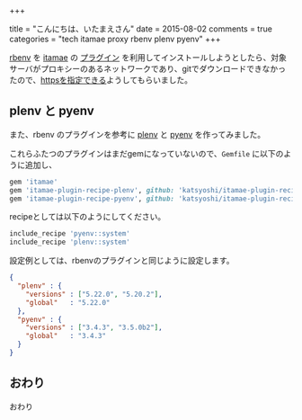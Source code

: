 +++

title = "こんにちは、いたまえさん"
date = 2015-08-02
comments = true
categories = "tech itamae proxy rbenv plenv pyenv"
+++

[rbenv](https://github.com/sstephenson/rbenv) を [itamae](https://github.com/itamae-kitchen/itamae) の [プラグイン](https://github.com/k0kubun/itamae-plugin-recipe-rbenv) を利用してインストールしようとしたら、対象サーバがプロキシーのあるネットワークであり、gitでダウンロードできなかったので、[httpsを指定できる](https://github.com/k0kubun/itamae-plugin-recipe-rbenv/pull/9)ようしてもらいました。

## plenv と pyenv
また、rbenv のプラグインを参考に [plenv](https://github.com/katsyoshi/itamae-plugin-recipe-plenv) と [pyenv](https://github.com/katsyoshi/itamae-plugin-recipe-pyenv) を作ってみました。

これらふたつのプラグインはまだgemになっていないので、`Gemfile` に以下のように追加し、

```ruby
gem 'itamae'
gem 'itamae-plugin-recipe-plenv', github: 'katsyoshi/itamae-plugin-recipe-plenv'
gem 'itamae-plugin-recipe-pyenv', github: 'katsyoshi/itamae-plugin-recipe-pyenv'
```

recipeとしては以下のようにしてください。

```ruby recipe.rb
include_recipe 'pyenv::system'
include_recipe 'plenv::system'
```

設定例としては、rbenvのプラグインと同じように設定します。

```json
{
  "plenv" : {
    "versions" : ["5.22.0", "5.20.2"],
    "global"   : "5.22.0"
  },
  "pyenv" : {
    "versions" : ["3.4.3", "3.5.0b2"],
    "global"   : "3.4.3"
  }
}
```

## おわり

おわり
